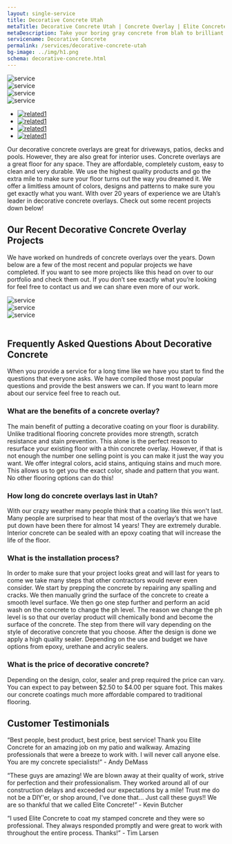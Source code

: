 ```yaml
---
layout: single-service
title: Decorative Concrete Utah
metaTitle: Decorative Concrete Utah | Concrete Overlay | Elite Concrete Utah
metaDescription: Take your boring gray concrete from blah to brilliant with our decorative concrete overlay services. We offer free estimates on all projects in Utah.
servicename: Decorative Concrete
permalink: /services/decorative-concrete-utah
bg-image: ../img/h1.png
schema: decorative-concrete.html
---
```


 <div class="zoom-gallery-box">
    <div class="tab-content">
        <div class="tab-pane fade show active" id="related1" role="tabpanel">
            <img class="zoom_01" src="../img/service/service32.jpg" data-zoom-image="../img/service/service33.jpg" alt="service">
        </div>
        <div class="tab-pane fade" id="related2" role="tabpanel">
            <img class="zoom_01" src="../img/service/service32.jpg" data-zoom-image="../img/service/service33.jpg" alt="service">
        </div>
        <div class="tab-pane fade" id="related3" role="tabpanel">
            <img class="zoom_01" src="../img/service/service32.jpg" data-zoom-image="../img/service/service33.jpg" alt="service">
        </div>
        <div class="tab-pane fade" id="related4" role="tabpanel">
            <img class="zoom_01" src="../img/service/service32.jpg" data-zoom-image="../img/service/service33.jpg" alt="service">
        </div>
    </div>
    <ul class="nav nav-tabs tab-nav-list" role="tablist">
        <li class="nav-item">
            <a class="nav-link active" data-toggle="tab" href="#related1" role="tab" aria-selected="true">
                <img src="../img/service/service28.jpg" alt="related1">
            </a>
        </li>
        <li class="nav-item">
            <a class="nav-link" data-toggle="tab" href="#related2" role="tab" aria-selected="false">
                <img src="../img/service/service29.jpg" alt="related1">
            </a>
        </li>
        <li class="nav-item">
            <a class="nav-link" data-toggle="tab" href="#related3" role="tab" aria-selected="false">
                <img src="../img/service/service30.jpg" alt="related1">
            </a>
        </li>
        <li class="nav-item">
            <a class="nav-link" data-toggle="tab" href="#related4" role="tab" aria-selected="false">
                <img src="../img/service/service31.jpg" alt="related1">
            </a>
        </li>
    </ul>
</div>

Our decorative concrete overlays are great for driveways, patios, decks and pools. However, they are also great for interior uses. Concrete overlays are a great floor for any space. They are affordable, completely custom, easy to clean and very durable. We use the highest quality products and go the extra mile to make sure your floor turns out the way you dreamed it. We offer a limitless amount of colors, designs and patterns to make sure you get exactly what you want. With over 20 years of experience we are Utah’s leader in decorative concrete overlays. Check out some recent projects down below!

## Our Recent Decorative Concrete Overlay Projects
We have worked on hundreds of concrete overlays over the years. Down below are a few of the most recent and popular projects we have completed. If you want to see more projects like this head on over to our portfolio and check them out. If you don’t see exactly what you’re looking for feel free to contact us and we can share even more of our work.

<div class="gallery-img">
    <div class="row gutters-20">
        <div class="col-lg-4 col-sm-4 col-6">
            <div class="item-img">
                <img src="../img/service/service25.jpg" alt="service">
            </div>
        </div>
        <div class="col-lg-4 col-sm-4 col-6">
            <div class="item-img">
                <img src="../img/service/service25.jpg" alt="service">
            </div>
        </div>
        <div class="col-lg-4 col-sm-4 d-none d-sm-block">
            <div class="item-img">
                <img src="../img/service/service27.jpg" alt="service">
            </div>
        </div>
    </div>
</div>
<br />

## Frequently Asked Questions About Decorative Concrete
When you provide a service for a long time like we have you start to find the questions that everyone asks. We have compiled those most popular questions and provide the best answers we can. If you want to learn more about our service feel free to reach out.
### What are the benefits of a concrete overlay?
The main benefit of putting a decorative coating on your floor is durability. Unlike traditional flooring concrete provides more strength, scratch resistance and stain prevention. This alone is the perfect reason to resurface your existing floor with a thin concrete overlay. However, if that is not enough the number one selling point is you can make it just the way you want. We offer integral colors, acid stains, antiquing stains and much more. This allows us to get you the exact color, shade and pattern that you want. No other flooring options can do this!
### How long do concrete overlays last in Utah?
With our crazy weather many people think that a coating like this won't last. Many people are surprised to hear that most of the overlay’s that we have put down have been there for almost 14 years! They are extremely durable. Interior concrete can be sealed with an epoxy coating that will increase the life of the floor.
### What is the installation process?
In order to make sure that your project looks great and will last for years to come we take many steps that other contractors would never even consider. We start by prepping the concrete by repairing any spalling and cracks. We then manually grind the surface of the concrete to create a smooth level surface. We then go one step further and perform an acid wash on the concrete to change the ph level. The reason we change the ph level is so that our overlay product will chemically bond and become the surface of the concrete. The step from there will vary depending on the style of decorative concrete that you choose. After the design is done we apply a high quality sealer. Depending on the use and budget we have options from epoxy, urethane and acrylic sealers.
### What is the price of decorative concrete?
Depending on the design, color, sealer and prep required the price can vary. You can expect to pay between $2.50 to $4.00 per square foot. This makes our concrete coatings much more affordable compared to traditional flooring.

## Customer Testimonials
“Best people, best product, best price, best service! Thank you Elite Concrete for an amazing  job on my patio and walkway. Amazing professionals that were a breeze to work with. I will never call anyone else. You are my concrete specialists!” - Andy DeMass

“These guys are amazing! We are blown away at their quality of work, strive for perfection and their professionalism. They worked around all of our construction delays and exceeded our expectations by a mile! Trust me do not be a DIY'er, or shop around, I've done that... Just call these guys!! We are so thankful that we called Elite Concrete!” - Kevin Butcher

“I used Elite Concrete to coat my stamped concrete and they were so professional. They always responded promptly and were great to work with throughout the entire process. Thanks!” - Tim Larsen
